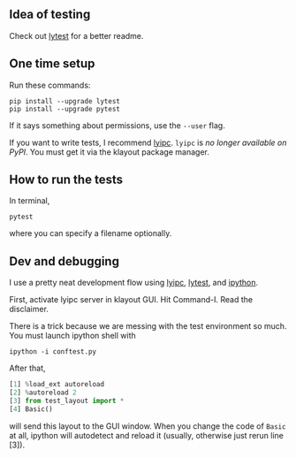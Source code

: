 
## Idea of testing
Check out [lytest](https://github.com/atait/lytest) for a better readme.

## One time setup
Run these commands:
```
pip install --upgrade lytest
pip install --upgrade pytest
```
If it says something about permissions, use the `--user` flag.

If you want to write tests, I recommend [lyipc](https://github.com/atait/klayout-ipc). `lyipc` is *no longer available on PyPI*. You must get it via the klayout package manager.


## How to run the tests
In terminal,
```
pytest
```
where you can specify a filename optionally.


## Dev and debugging
I use a pretty neat development flow using
[lyipc](https://github.com/atait/klayout-ipc),
[lytest](https://github.com/atait/lytest),
and [ipython](https://ipython.readthedocs.io/en/stable/).

First, activate lyipc server in klayout GUI. Hit Command-I. Read the disclaimer.

There is a trick because we are messing with the test environment so much. You must launch ipython shell with
```
ipython -i conftest.py
```

After that,
```python
[1] %load_ext autoreload
[2] %autoreload 2
[3] from test_layout import *
[4] Basic()
```
will send this layout to the GUI window. When you change the code of `Basic` at all, ipython will autodetect and reload it (usually, otherwise just rerun line [3]).
